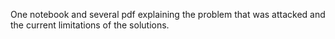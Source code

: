 One notebook and several pdf explaining the problem that was attacked and the current limitations of the solutions.
